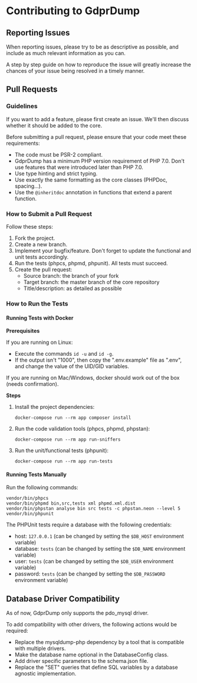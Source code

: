 # Contributing to GdprDump

## Reporting Issues

When reporting issues, please try to be as descriptive as possible, and include as much relevant information as you can.

A step by step guide on how to reproduce the issue will greatly increase the chances of your issue being resolved in a timely manner.

## Pull Requests

### Guidelines

If you want to add a feature, please first create an issue.
We'll then discuss whether it should be added to the core.

Before submitting a pull request, please ensure that your code meet these requirements:

- The code must be PSR-2 compliant.
- GdprDump has a minimum PHP version requirement of PHP 7.0.
  Don't use features that were introduced later than PHP 7.0.
- Use type hinting and strict typing.
- Use exactly the same formatting as the core classes (PHPDoc, spacing...).
- Use the `@inheritdoc` annotation in functions that extend a parent function.

### How to Submit a Pull Request

Follow these steps:

1. Fork the project.
2. Create a new branch.
3. Implement your bugfix/feature.
   Don't forget to update the functional and unit tests accordingly.
4. Run the tests (phpcs, phpmd, phpunit).
   All tests must succeed.
5. Create the pull request:
    - Source branch: the branch of your fork
    - Target branch: the master branch of the core repository
    - Title/description: as detailed as possible

### How to Run the Tests

#### Running Tests with Docker

**Prerequisites**

If you are running on Linux:

- Execute the commands `id -u` and `id -g`.
- If the output isn't "1000", then copy the ".env.example" file as ".env", and change the value of the UID/GID variables.

If you are running on Mac/Windows, docker should work out of the box (needs confirmation).

**Steps**

1. Install the project dependencies:

    ```
    docker-compose run --rm app composer install
    ```

2. Run the code validation tools (phpcs, phpmd, phpstan):

    ```
    docker-compose run --rm app run-sniffers
    ```

3. Run the unit/functional tests (phpunit):

    ```
    docker-compose run --rm app run-tests
    ```

#### Running Tests Manually

Run the following commands:

```
vendor/bin/phpcs
vendor/bin/phpmd bin,src,tests xml phpmd.xml.dist
vendor/bin/phpstan analyse bin src tests -c phpstan.neon --level 5
vendor/bin/phpunit
```

The PHPUnit tests require a database with the following credentials:

- host: `127.0.0.1` (can be changed by setting the `$DB_HOST` environment variable)
- database: `tests` (can be changed by setting the `$DB_NAME` environment variable)
- user: `tests` (can be changed by setting the `$DB_USER` environment variable)
- password: `tests` (can be changed by setting the `$DB_PASSWORD` environment variable)

## Database Driver Compatibility

As of now, GdprDump only supports the pdo_mysql driver.

To add compatibility with other drivers, the following actions would be required:

- Replace the mysqldump-php dependency by a tool that is compatible with multiple drivers.
- Make the database name optional in the DatabaseConfig class.
- Add driver specific parameters to the schema.json file.
- Replace the "SET" queries that define SQL variables by a database agnostic implementation.
